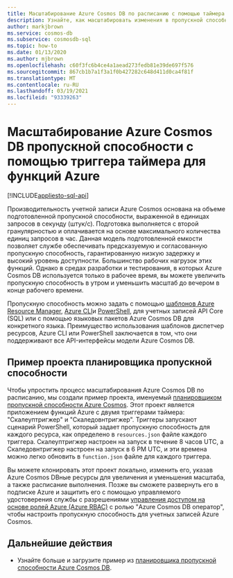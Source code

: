 ```yaml
---
title: Масштабирование Azure Cosmos DB по расписанию с помощью таймера функций Azure
description: Узнайте, как масштабировать изменения в пропускной способности Azure Cosmos DB с помощью PowerShell и функций Azure.
author: markjbrown
ms.service: cosmos-db
ms.subservice: cosmosdb-sql
ms.topic: how-to
ms.date: 01/13/2020
ms.author: mjbrown
ms.openlocfilehash: c60f3fc6b4ce4a1aead273fedb81e39de697f576
ms.sourcegitcommit: 867cb1b7a1f3a1f0b427282c648d411d0ca4f81f
ms.translationtype: MT
ms.contentlocale: ru-RU
ms.lasthandoff: 03/19/2021
ms.locfileid: "93339263"
---
```

# <a name="scale-azure-cosmos-db-throughput-by-using-azure-functions-timer-trigger"></a>Масштабирование Azure Cosmos DB пропускной способности с помощью триггера таймера для функций Azure
[!INCLUDE[appliesto-sql-api](includes/appliesto-sql-api.md)]

Производительность учетной записи Azure Cosmos основана на объеме подготовленной пропускной способности, выраженной в единицах запросов в секунду (штук/с). Подготовка выполняется с второй гранулярностью и оплачивается на основе максимального количества единиц запросов в час. Данная модель подготовленной емкости позволяет службе обеспечивать предсказуемую и согласованную пропускную способность, гарантированную низкую задержку и высокий уровень доступности. Большинство рабочих нагрузок этих функций. Однако в средах разработки и тестирования, в которых Azure Cosmos DB используется только в рабочее время, вы можете увеличить пропускную способность в утром и уменьшить масштаб до вечером в конце рабочего времени.

Пропускную способность можно задать с помощью [шаблонов Azure Resource Manager](./templates-samples-sql.md), [Azure CLI](cli-samples.md)и [PowerShell](powershell-samples.md), для учетных записей API Core (SQL) или с помощью языковых пакетов Azure Cosmos DB для конкретного языка. Преимущество использования шаблонов диспетчер ресурсов, Azure CLI или PowerShell заключается в том, что они поддерживают все API-интерфейсы модели Azure Cosmos DB.

## <a name="throughput-scheduler-sample-project"></a>Пример проекта планировщика пропускной способности

Чтобы упростить процесс масштабирования Azure Cosmos DB по расписанию, мы создали пример проекта, именуемый [планировщиком пропускной способности Azure Cosmos](https://github.com/Azure-Samples/azure-cosmos-throughput-scheduler). Этот проект является приложением функций Azure с двумя триггерами таймера: "Скалеуптригжер" и "Скаледовнтригжер". Триггеры запускают сценарий PowerShell, который задает пропускную способность для каждого ресурса, как определено в `resources.json` файле каждого триггера. Скалеуптригжер настроен на запуск в течение 8 часов UTC, а Скаледовнтригжер настроен на запуск в 6 РМ UTC, и эти времена можно легко обновить в `function.json` файле для каждого триггера.

Вы можете клонировать этот проект локально, изменить его, указав Azure Cosmos DBные ресурсы для увеличения и уменьшения масштаба, а также расписание выполнения. Позже вы сможете развернуть его в подписке Azure и защитить его с помощью управляемого удостоверения службы с разрешениями [управления доступом на основе ролей Azure (Azure RBAC)](role-based-access-control.md) с ролью "Azure Cosmos DB оператор", чтобы настроить пропускную способность для учетных записей Azure Cosmos.

## <a name="next-steps"></a>Дальнейшие действия

- Узнайте больше и загрузите пример из [планировщика пропускной способности Azure Cosmos DB](https://github.com/Azure-Samples/azure-cosmos-throughput-scheduler).